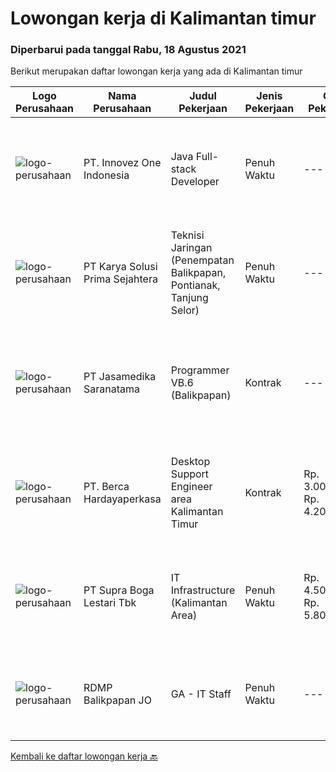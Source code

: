 
  # Lowongan kerja di Kalimantan timur

  ### Diperbarui pada tanggal Rabu, 18 Agustus 2021

  Berikut merupakan daftar lowongan kerja yang ada di Kalimantan timur

  |Logo Perusahaan | Nama Perusahaan | Judul Pekerjaan | Jenis Pekerjaan | Gaji Pekerjaan | Lokasi | Deskripsi | Tanggal diunggah | Pranala |
  | -------------- | --------------- | --------------- | --------- | --------- | -------------- | ------- | ----------- | ----------- |
  |![logo-perusahaan](https://image-service-cdn.seek.com.au/b298687ae02f9798573838624580ad51c34fe2f1/ee4dce1061f3f616224767ad58cb2fc751b8d2dc)|PT. Innovez One Indonesia|Java Full-stack Developer|Penuh Waktu|---|Jakarta Raya|We are looking for a dynamic and talented Java Full Stack Developer with strong OOAD background to join our global team. You will work in a SCRUM team...|Selasa, 17 Agustus 2021|https://www.jobstreet.co.id/id/job/java-full-stack-developer-3602285?token=0~068fe32c-301e-4fb6-91df-18d9867a7f34&sectionRank=1&jobId=jobstreet-id-job-3602285|
|![logo-perusahaan](https://image-service-cdn.seek.com.au/bb0f2c313297f2db3d497466b95d7da85644edc0/ee4dce1061f3f616224767ad58cb2fc751b8d2dc)|PT Karya Solusi Prima Sejahtera|Teknisi Jaringan (Penempatan Balikpapan, Pontianak, Tanjung Selor)|Penuh Waktu|---|Balikpapan|KUALIFIKASI  Usia maksimal 27 tahun Pendidikan minimal D3 Teknik Telekomunikasi Memiliki pengalaman bekerja ataupun pkl sebagai Teknisi Jaringan FO...|Kamis, 12 Agustus 2021|https://www.jobstreet.co.id/id/job/teknisi-jaringan-penempatan-balikpapan-pontianak-tanjung-selor-3598670?token=0~068fe32c-301e-4fb6-91df-18d9867a7f34&sectionRank=2&jobId=jobstreet-id-job-3598670|
|![logo-perusahaan](https://image-service-cdn.seek.com.au/7cdc071d90abd96b4cf7706a1694f0662aa509a1/ee4dce1061f3f616224767ad58cb2fc751b8d2dc)|PT Jasamedika Saranatama|Programmer VB.6 (Balikpapan)|Kontrak|---|Balikpapan|Persyaratan:  Pendidikan  D3 atau S1 (Teknik Informatika/Manajemen Informatika/Sistem Informasi) Fresh graduated atau pengalaman 1 tahun Memiliki...|Jumat, 06 Agustus 2021|https://www.jobstreet.co.id/id/job/programmer-vb-6-balikpapan-3582692?token=0~068fe32c-301e-4fb6-91df-18d9867a7f34&sectionRank=3&jobId=jobstreet-id-job-3582692|
|![logo-perusahaan](https://image-service-cdn.seek.com.au/0c900ac2b5b1a2cf9bee651ce5d069e68ff14c92/ee4dce1061f3f616224767ad58cb2fc751b8d2dc)|PT. Berca Hardayaperkasa|Desktop Support Engineer area Kalimantan Timur|Kontrak|Rp. 3.000.000-Rp. 4.200.000|Kalimantan Timur|Delivery the implementation and provide PC, Printer, and Networking Analyze and diagnose technical issues and give fast problem resolution Technical...|Rabu, 04 Agustus 2021|https://www.jobstreet.co.id/id/job/desktop-support-engineer-area-kalimantan-timur-3585038?token=0~068fe32c-301e-4fb6-91df-18d9867a7f34&sectionRank=4&jobId=jobstreet-id-job-3585038|
|![logo-perusahaan](https://image-service-cdn.seek.com.au/7e29b82711adde14c3e1e459e4f15d5eba48af2e/ee4dce1061f3f616224767ad58cb2fc751b8d2dc)|PT Supra Boga Lestari Tbk|IT Infrastructure (Kalimantan Area)|Penuh Waktu|Rp. 4.500.000-Rp. 5.800.000|Balikpapan|Job Desc : Maintenance &amp; Troubleshoot hardware PC &amp; POS Service Hardware (PC,Scale,Printer dll). Update tiket service desk Install Software...|Jumat, 30 Juli 2021|https://www.jobstreet.co.id/id/job/it-infrastructure-kalimantan-area-3589877?token=0~068fe32c-301e-4fb6-91df-18d9867a7f34&sectionRank=5&jobId=jobstreet-id-job-3589877|
|![logo-perusahaan](https://image-service-cdn.seek.com.au/2a351ed6c1486632a54aefa9d8889ecffeb6399b/ee4dce1061f3f616224767ad58cb2fc751b8d2dc)|RDMP Balikpapan JO|GA - IT Staff|Penuh Waktu|---|Balikpapan|Qualifications : Age maximum 28 years old Candidate must posses at least Diploma or Bachelor Degree in IT or any major for GA Fresh graduate with...|Rabu, 28 Juli 2021|https://www.jobstreet.co.id/id/job/ga-it-staff-3587130?token=0~068fe32c-301e-4fb6-91df-18d9867a7f34&sectionRank=6&jobId=jobstreet-id-job-3587130|


  [Kembali ke daftar lowongan kerja 🔙](../README.md#daftar-lowongan-kerja)
  